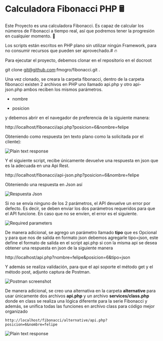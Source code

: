 # Calculadora Fibonacci PHP 🖩

Este Proyecto es una calculadora Fibonacci. Es capaz de calcular los números de Fibonacci a tiempo real, así que podremos tener la progresión en cualquier momento. 🔢

Los scripts están escritos en PHP plano sin utilizar ningún Framework, para no consumir recursos que pueden ser aprovechado.# 🔥

Para ejecutar el proyecto, debemos clonar en el repositorio en el docroot

git clone git@github.com:fmogro/fibonacci.git .

Una vez clonado, se creara la carpeta fibonacci, dentro de la carpeta fibonacci existen 2 archivos en PHP uno llamado api.php y otro api-json.php ambos reciben los mismos parámetros.

- nombre

- posicion

y debemos abrir en el navegador de preferencia de la siguiente manera:

http://localhost/fibonacci/api.php?posicion=6&nombre=felipe

Obteniendo como respuesta (en texto plano como la solicitada por el cliente):

![Plain text response](https://i.ibb.co/XV97BKQ/img1.png)

Y el siguiente script, recibe únicamente devuelve una respuesta en json que es la adecuada en una Api Rest.

http://localhost/fibonacci/api-json.php?posicion=6&nombre=felipe

Obteniendo una respuesta en Json así

![Respuesta Json](https://i.ibb.co/k8tDHdq/imgcarbon1.png)

Si no se envía ninguno de los 2 parámetros, el API devuelve un error por defecto. Es decir, se deben enviar los dos parámetros requeridos para que el API funcione. En caso que no se envíen, el error es el siguiente.

![Required parameters](https://i.ibb.co/RCj8Wnr/parametrosrequeridos.png)

De manera adicional, se agrego un parámetro llamado **tipo** que es Opcional y para que nos de salida en formato json debemos agregarle tipo=json, este define el formato de salida en el script api.php si con la misma api se desea obtener una respuesta en json de la siguiente manera

http://localhost/api.php?nombre=felipe&posicion=6&tipo=json

Y además se realiza validación, para que el api soporte el método get y el método post, adjunto captura de Postman.

![Postman screenshot](https://i.ibb.co/XsDbq80/postman.png)

De manera adicional, se creo una alternativa en la carpeta **alternative** para usar únicamente dos archivos **api.php** y un archivo **services/class.php** donde en class se realiza una lógica diferente para la serie Fibonacci y además, se unifica todas las funciones en archivo class para código mejor organizado

    http://localhost/fibonacci/alternative/api.php?posicion=6&nombre=felipe

![Plain text response](https://i.ibb.co/XV97BKQ/img1.png)
